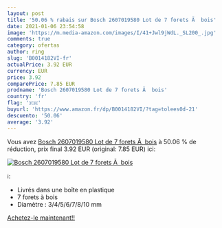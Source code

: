 ```yaml
---
layout: post
title: '50.06 % rabais sur Bosch 2607019580 Lot de 7 forets Ã  bois'
date: 2021-01-06 23:54:58
image: 'https://m.media-amazon.com/images/I/41+Jwl9jWdL._SL200_.jpg'
comments: true
category: ofertas
author: ring
slug: 'B0014182VI-fr'
actualPrice: 3.92 EUR
currency: EUR
price: 3.92
comparePrice: 7.85 EUR
prodname: 'Bosch 2607019580 Lot de 7 forets Ã  bois'
country: 'fr'
flag: '🇫🇷'
buyurl: 'https://www.amazon.fr/dp/B0014182VI/?tag=tolees0d-21'
descuento: '50.06'
average: '3.92'
---
```


Vous avez [Bosch 2607019580 Lot de 7 forets Ã  bois](https://www.amazon.fr/dp/B0014182VI/?tag=tolees0d-21)  à  50.06 % de réduction, prix final  3.92 EUR (original: 7.85 EUR) ici:

[![Bosch 2607019580 Lot de 7 forets Ã  bois](https://m.media-amazon.com/images/I/41+Jwl9jWdL._SL200_.jpg)](https://www.amazon.fr/dp/B0014182VI/?tag=tolees0d-21)

ℹ️:

- Livrés dans une boîte en plastique
- 7 forets à bois
- Diamètre : 3/4/5/6/7/8/10 mm

[Achetez-le maintenant!!](https://www.amazon.fr/dp/B0014182VI/?tag=tolees0d-21)
